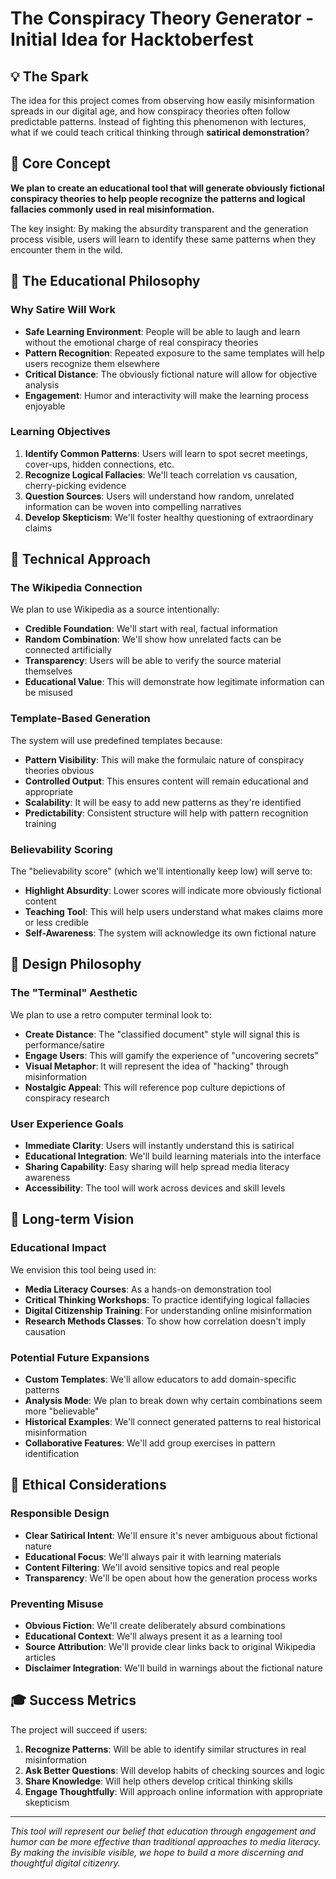 # The Conspiracy Theory Generator - Initial Idea for Hacktoberfest

## 💡 The Spark

The idea for this project comes from observing how easily misinformation spreads in our digital age, and how conspiracy theories often follow predictable patterns. Instead of fighting this phenomenon with lectures, what if we could teach critical thinking through **satirical demonstration**?

## 🎯 Core Concept

**We plan to create an educational tool that will generate obviously fictional conspiracy theories to help people recognize the patterns and logical fallacies commonly used in real misinformation.**

The key insight: By making the absurdity transparent and the generation process visible, users will learn to identify these same patterns when they encounter them in the wild.

## 🧠 The Educational Philosophy

### Why Satire Will Work
- **Safe Learning Environment**: People will be able to laugh and learn without the emotional charge of real conspiracy theories
- **Pattern Recognition**: Repeated exposure to the same templates will help users recognize them elsewhere
- **Critical Distance**: The obviously fictional nature will allow for objective analysis
- **Engagement**: Humor and interactivity will make the learning process enjoyable

### Learning Objectives
1. **Identify Common Patterns**: Users will learn to spot secret meetings, cover-ups, hidden connections, etc.
2. **Recognize Logical Fallacies**: We'll teach correlation vs causation, cherry-picking evidence
3. **Question Sources**: Users will understand how random, unrelated information can be woven into compelling narratives
4. **Develop Skepticism**: We'll foster healthy questioning of extraordinary claims

## 🔧 Technical Approach

### The Wikipedia Connection
We plan to use Wikipedia as a source intentionally:
- **Credible Foundation**: We'll start with real, factual information
- **Random Combination**: We'll show how unrelated facts can be connected artificially
- **Transparency**: Users will be able to verify the source material themselves
- **Educational Value**: This will demonstrate how legitimate information can be misused

### Template-Based Generation
The system will use predefined templates because:
- **Pattern Visibility**: This will make the formulaic nature of conspiracy theories obvious
- **Controlled Output**: This ensures content will remain educational and appropriate
- **Scalability**: It will be easy to add new patterns as they're identified
- **Predictability**: Consistent structure will help with pattern recognition training

### Believability Scoring
The "believability score" (which we'll intentionally keep low) will serve to:
- **Highlight Absurdity**: Lower scores will indicate more obviously fictional content
- **Teaching Tool**: This will help users understand what makes claims more or less credible
- **Self-Awareness**: The system will acknowledge its own fictional nature

## 🎨 Design Philosophy

### The "Terminal" Aesthetic
We plan to use a retro computer terminal look to:
- **Create Distance**: The "classified document" style will signal this is performance/satire
- **Engage Users**: This will gamify the experience of "uncovering secrets"
- **Visual Metaphor**: It will represent the idea of "hacking" through misinformation
- **Nostalgic Appeal**: This will reference pop culture depictions of conspiracy research

### User Experience Goals
- **Immediate Clarity**: Users will instantly understand this is satirical
- **Educational Integration**: We'll build learning materials into the interface
- **Sharing Capability**: Easy sharing will help spread media literacy awareness
- **Accessibility**: The tool will work across devices and skill levels

## 🌟 Long-term Vision

### Educational Impact
We envision this tool being used in:
- **Media Literacy Courses**: As a hands-on demonstration tool
- **Critical Thinking Workshops**: To practice identifying logical fallacies
- **Digital Citizenship Training**: For understanding online misinformation
- **Research Methods Classes**: To show how correlation doesn't imply causation

### Potential Future Expansions
- **Custom Templates**: We'll allow educators to add domain-specific patterns
- **Analysis Mode**: We plan to break down why certain combinations seem more "believable"
- **Historical Examples**: We'll connect generated patterns to real historical misinformation
- **Collaborative Features**: We'll add group exercises in pattern identification

## 🚨 Ethical Considerations

### Responsible Design
- **Clear Satirical Intent**: We'll ensure it's never ambiguous about fictional nature
- **Educational Focus**: We'll always pair it with learning materials
- **Content Filtering**: We'll avoid sensitive topics and real people
- **Transparency**: We'll be open about how the generation process works

### Preventing Misuse
- **Obvious Fiction**: We'll create deliberately absurd combinations
- **Educational Context**: We'll always present it as a learning tool
- **Source Attribution**: We'll provide clear links back to original Wikipedia articles
- **Disclaimer Integration**: We'll build in warnings about the fictional nature

## 🎓 Success Metrics

The project will succeed if users:
1. **Recognize Patterns**: Will be able to identify similar structures in real misinformation
2. **Ask Better Questions**: Will develop habits of checking sources and logic
3. **Share Knowledge**: Will help others develop critical thinking skills
4. **Engage Thoughtfully**: Will approach online information with appropriate skepticism

---

*This tool will represent our belief that education through engagement and humor can be more effective than traditional approaches to media literacy. By making the invisible visible, we hope to build a more discerning and thoughtful digital citizenry.*
